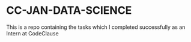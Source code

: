 # CC-JAN-DATA-SCIENCE
 This is a repo containing the tasks which I completed successfully as an Intern at CodeClause 
